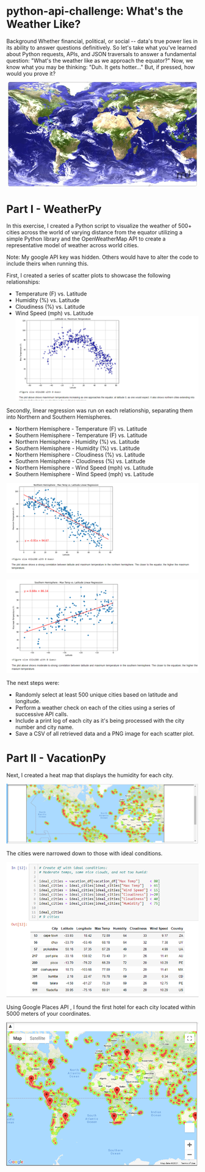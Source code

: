 # python-api-challenge: What's the Weather Like?

Background
Whether financial, political, or social -- data's true power lies in its ability to answer questions definitively. So let's take what you've learned about Python requests, APIs, and JSON traversals to answer a fundamental question: "What's the weather like as we approach the equator?"
Now, we know what you may be thinking: "Duh. It gets hotter..."
But, if pressed, how would you prove it?

![image1](https://github.com/Auburn9698/python-api-challenge/blob/main/WeatherPy/Images/Globe.jpg)

# Part I - WeatherPy
In this exercise, I created a Python script to visualize the weather of 500+ cities across the world of varying distance from the equator utilizing a simple Python library and the OpenWeatherMap API to create a representative model of weather across world cities.


Note: My google API key was hidden.  Others would have to alter the code to include theirs when running this.

First, I created a series of scatter plots to showcase the following relationships:

* Temperature (F) vs. Latitude
* Humidity (%) vs. Latitude
* Cloudiness (%) vs. Latitude
* Wind Speed (mph) vs. Latitude
![Image 1](https://github.com/Auburn9698/python-api-challenge/blob/main/Images/Lat_Temp.png)


Secondly, linear regression was run on each relationship, separating them into Northern and Southern Hemispheres.

* Northern Hemisphere - Temperature (F) vs. Latitude
* Southern Hemisphere - Temperature (F) vs. Latitude
* Northern Hemisphere - Humidity (%) vs. Latitude
* Southern Hemisphere - Humidity (%) vs. Latitude
* Northern Hemisphere - Cloudiness (%) vs. Latitude
* Southern Hemisphere - Cloudiness (%) vs. Latitude
* Northern Hemisphere - Wind Speed (mph) vs. Latitude
* Southern Hemisphere - Wind Speed (mph) vs. Latitude

![Regression Image1](https://github.com/Auburn9698/python-api-challenge/blob/main/Images/Regression1.png)

![Regression Image2](https://github.com/Auburn9698/python-api-challenge/blob/main/Images/Regression2.png)

The next steps were:

* Randomly select at least 500 unique cities based on latitude and longitude.
* Perform a weather check on each of the cities using a series of successive API calls.
* Include a print log of each city as it's being processed with the city number and city name.
* Save a CSV of all retrieved data and a PNG image for each scatter plot.


# Part II - VacationPy

Next, I created a heat map that displays the humidity for each city.

![image2](https://github.com/Auburn9698/python-api-challenge/blob/main/Images/Heatmap.png)

The cities were narrowed down to those with ideal conditions.

![Ideal Cities Image](https://github.com/Auburn9698/python-api-challenge/blob/main/Images/Ideal_cities.png)

Using Google Places API , I found the first hotel for each city located within 5000 meters of your coordinates.


![image3](https://github.com/Auburn9698/python-api-challenge/blob/main/Images/Hotels_map.png)
